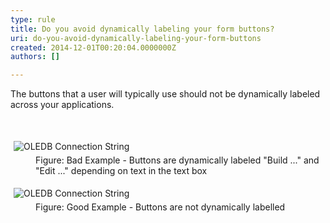 ```yaml
---
type: rule
title: Do you avoid dynamically labeling your form buttons?
uri: do-you-avoid-dynamically-labeling-your-form-buttons
created: 2014-12-01T00:20:04.0000000Z
authors: []

---
```


 
The buttons that a user will typically use should not be dynamically labeled across your applications.
 
​
<dl class="badImage"><dt><img alt="OLEDB Connection String" src="http&#58;//www.ssw.com.au/ssw/Standards/Rules/Images/DynamicallyLabelingButtonBad.gif" style="margin&#58;5px;"></dt><dd>Figure&#58; Bad Example - Buttons are dynamically labeled &quot;Build ...&quot; and &quot;Edit ...&quot; depending on text in the text box</dd></dl><dl class="goodImage"><dt><img alt="OLEDB Connection String" src="http&#58;//www.ssw.com.au/ssw/Standards/Rules/Images/DynamicallyLabelingButtonGood.gif" style="margin&#58;5px;"></dt><dd>Figure&#58; Good Example - Buttons are not dynamically labelled</dd></dl>
